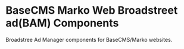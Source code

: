 # BaseCMS Marko Web Broadstreet ad(BAM) Components
Broadstree Ad Manager components for BaseCMS/Marko websites.
